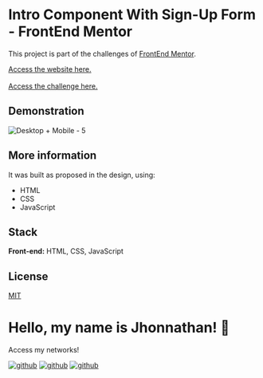 # Intro Component With Sign-Up Form - FrontEnd Mentor

This project is part of the challenges of [FrontEnd Mentor](https://www.frontendmentor.io/).

[Access the website here.](https://introcomponent-frontendmentor.vercel.app/)
<br>
<br>
[Access the challenge here.](https://www.frontendmentor.io/challenges/intro-component-with-signup-form-5cf91bd49edda32581d28fd1)

## Demonstration
![Desktop + Mobile - 5](https://github.com/jhonnathandc/introcomponent-frontendmentor/assets/82620787/c45a872d-a148-422a-a873-c1720b6a7405)


## More information

It was built as proposed in the design, using:

- HTML
- CSS
- JavaScript

## Stack

**Front-end:** HTML, CSS, JavaScript

## License

[MIT](https://choosealicense.com/licenses/mit/)

# Hello, my name is Jhonnathan! 👋

<p>Access my networks!</p>

[![github](https://img.shields.io/badge/-github-%23333?style=for-the-badge&logo=github&logoColor=white)](https://github.com/jhonnathandc)
[![github](https://img.shields.io/badge/-LinkedIn-%230077B5?style=for-the-badge&logo=linkedin&logoColor=white)]("https://www.linkedin.com/in/jhonnathan-cora-6427661b0/)
[![github](https://img.shields.io/badge/-instagram-%23E4405F?style=for-the-badge&logo=instagram&logoColor=white)](https://www.instagram.com/jhonnathandc/)
